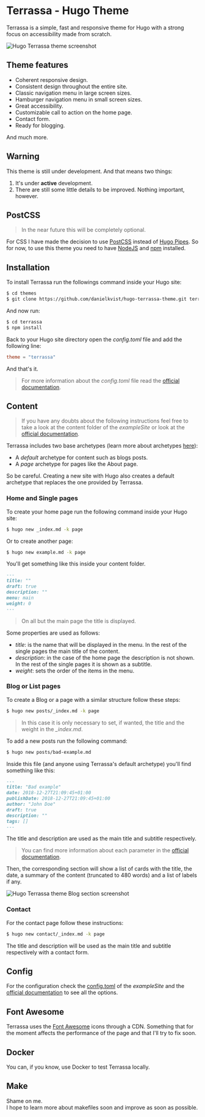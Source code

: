 # Terrassa - Hugo Theme

Terrassa is a simple, fast and responsive theme for Hugo with a strong focus on accessibility made from scratch.

![Hugo Terrassa theme screenshot](https://github.com/danielkvist/hugo-terrassa-theme/blob/master/images/screenshot.png)

## Theme features

- Coherent responsive design.
- Consistent design throughout the entire site.
- Classic navigation menu in large screen sizes.
- Hamburger navigation menu in small screen sizes.
- Great accessibility.
- Customizable call to action on the home page.
- Contact form.
- Ready for blogging.

And much more.

## Warning

This theme is still under development. And that means two things:

1. It's under **active** development.
2. There are still some little details to be improved. Nothing important, however.

## PostCSS

> In the near future this will be completely optional.

For CSS I have made the decision to use [PostCSS](https://postcss.org/) instead of [Hugo Pipes](https://gohugo.io/hugo-pipes/introduction/). So for now, to use this theme you need to have [NodeJS](https://nodejs.org) and [npm](https://npmjs.com) installed.

## Installation

To install Terrassa run the followings command inside your Hugo site:

```bash
$ cd themes
$ git clone https://github.com/danielkvist/hugo-terrassa-theme.git terrassa
```

And now run:

```bash
$ cd terrassa
$ npm install
```

Back to your Hugo site directory open the *config.toml* file and add the following line:

```toml
theme = "terrassa"
```

And that's it.

> For more information about the *config.toml* file read the [official documentation](https://gohugo.io/getting-started/configuration/).

## Content

> If you have any doubts about the following instructions feel free to take a look at the content folder of the *exampleSite* or look at the [official documentation](https://gohugo.io/content-management/).

Terrassa includes two base archetypes (learn more about archetypes [here](https://gohugo.io/content-management/archetypes/)):
* A *default* archetype for content such as blogs posts.
* A *page* archetype for pages like the About page.

So be careful. Creating a new site with Hugo also creates a default archetype that replaces the one provided by Terrassa.

### Home and Single pages

To create your home page run the following command inside your Hugo site:

```bash
$ hugo new _index.md -k page
```

Or to create another page:

```bash
$ hugo new example.md -k page
```

You'll get something like this inside your content folder.

```markdown
---
title: ""
draft: true
description: ""
menu: main
weight: 0
---
```

> On all but the main page the title is displayed.

Some properties are used as follows:
* *title*: is the name that will be displayed in the menu. In the rest of the single pages the main title of the content.
* *description*: in the case of the home page the description is not shown. In the rest of the single pages it is shown as a subtitle.
* *weight*: sets the order of the items in the menu.

### Blog or List pages

To create a Blog or a page with a similar structure follow these steps:

```bash
$ hugo new posts/_index.md -k page
```

> In this case it is only necessary to set, if wanted, the title and the weight in the *_index.md*.

To add a new posts run the following command:

```bash
$ hugo new posts/bad-example.md
```

Inside this file (and anyone using Terrassa's default archetype) you'll find something like this:

```markdown
---
title: "Bad example"
date: 2018-12-27T21:09:45+01:00
publishDate: 2018-12-27T21:09:45+01:00
author: "John Doe"
draft: true
description: ""
tags: []
---
```
The title and description are used as the main title and subtitle respectively.

> You can find more information about each parameter in the [official documentation](https://gohugo.io/content-management/front-matter/).

Then, the corresponding section will show a list of cards with the title, the date, a summary of the content (truncated to 480 words) and a list of labels if any.

![Hugo Terrassa theme Blog section screenshot](https://github.com/danielkvist/hugo-terrassa-theme/blob/master/images/blog-screenshot.png)

### Contact

For the contact page follow these instructions:

```bash
$ hugo new contact/_index.md -k page
```

The title and description will be used as the main title and subtitle respectively with a contact form.

## Config

For the configuration check the [config.toml](https://github.com/danielkvist/hugo-terrassa-theme/blob/master/config.toml) of the *exampleSite* and the [official documentation](https://gohugo.io/getting-started/configuration/) to see all the options.

## Font Awesome

Terrassa uses the [Font Awesome](https://fontawesome.com/) icons through a CDN. Something that for the moment affects the performance of the page and that I'll try to fix soon.

## Docker

You can, if you know, use Docker to test Terrassa locally.

## Make

Shame on me.  
I hope to learn more about makefiles soon and improve as soon as possible.